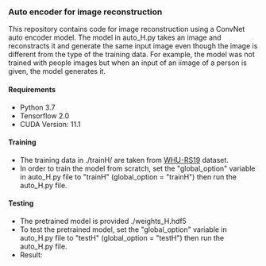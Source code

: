 ### Auto encoder for image reconstruction
This repository contains code for image reconstruction using a ConvNet auto encoder model. The model in auto_H.py takes an image and reconstracts it and generate the same input image even though the image is different from the type of the training data. For example, the model was not trained with people images but when an input of an iimage of a person is given, the model generates it. 

#### Requirements

- Python 3.7
- Tensorflow 2.0
- CUDA Version: 11.1

#### Training
- The training data in ./trainH/ are taken from [WHU-RS19](https://www.kaggle.com/sunray2333/whurs191) dataset.
- In order to train the model from scratch, set the "global_option" variable in auto_H.py file to "trainH" (global_option = "trainH") then run the auto_H.py file.

#### Testing
- The pretrained model is provided ./weights_H.hdf5
- To test the pretrained model, set the "global_option" variable in auto_H.py file to "testH" (global_option = "testH") then run the auto_H.py file.
- Result:



